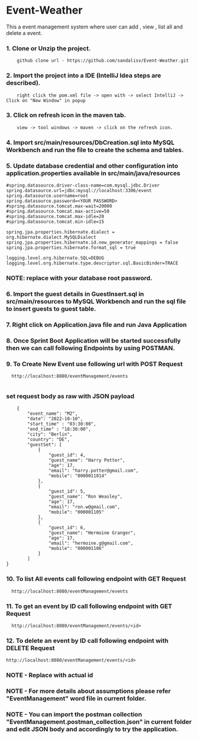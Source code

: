 # Event-Weather
This a event management system where user can add , view , list all and delete a event.

### 1. Clone or Unzip the project.
		github clone url - https://github.com/sandalisv/Event-Weather.git

### 2. Import the project into a IDE (IntelliJ Idea steps are described).

		right click the pom.xml file -> open with -> select IntelliJ -> Click on "New Window" in popup
	
### 3. Click on refresh icon in the maven tab.
		view -> tool windows -> maven -> click on the refresh icon.


### 4. Import src/main/resources/DbCreation.sql into MySQL Workbench and run the file to create the schema and tables.


### 5. Update database credential and other configuration into application.properties available in src/main/java/resources


```
#spring.datasource.driver-class-name=com.mysql.jdbc.Driver
spring.datasource.url=jdbc:mysql://localhost:3306/event
spring.datasource.username=root
spring.datasource.password=<YOUR PASSWORD>
#spring.datasource.tomcat.max-wait=20000
#spring.datasource.tomcat.max-active=50
#spring.datasource.tomcat.max-idle=20
#spring.datasource.tomcat.min-idle=15

spring.jpa.properties.hibernate.dialect = org.hibernate.dialect.MySQLDialect
spring.jpa.properties.hibernate.id.new_generator_mappings = false
spring.jpa.properties.hibernate.format_sql = true

logging.level.org.hibernate.SQL=DEBUG
logging.level.org.hibernate.type.descriptor.sql.BasicBinder=TRACE

```
### NOTE: replace <YOUR PASSWORD> with your database root password.

### 6. Import the guest details in GuestInsert.sql in src/main/resources to MySQL Workbench and run the sql file to insert guests to guest table.


### 7. Right click on Application.java file and run Java Application


### 8. Once Sprint Boot Application will be started successfully then we can call following Endpoints by using POSTMAN.


### 9. To Create New Event use following url with POST Request

```
  http://localhost:8080/eventManagement/events
  
```
### set request body as raw with JSON payload

```
    {
        "event_name": "M2",
        "date": "2022-10-10",
        "start_time" : "03:30:00",
        "end_time" : "18:30:00",
        "city": "Berlin",
        "country": "DE",
        "guestSet": [
            {
                "guest_id": 4,
                "guest_name": "Harry Potter",
                "age": 17,
                "email": "harry.potter@gmail.com",
                "mobile": "0000011014"
            },
			{
                "guest_id": 5,
                "guest_name": "Ron Weasley",
                "age": 17,
                "email": "ron.w@gmail.com",
                "mobile": "000001105"
            },
            {
                "guest_id": 6,
                "guest_name": "Hermoine Granger",
                "age": 17,
                "email": "hermoine.g@gmail.com",
                "mobile": "000001106"
            }
        ]
}
```


### 10. To list All events call following endpoint with GET Request

```
  http://localhost:8080/eventManagement/events
```


### 11. To get an event by ID call following endpoint with GET Request

```
  http://localhost:8080/eventManagement/events/<id>
```


### 12. To delete an event by ID call following endpoint with DELETE Request

```
http://localhost:8080/eventManagement/events/<id>

```


### NOTE - Replace <id> with actual id 

### NOTE - For more details about assumptions please refer "EventManagement" word file in current folder.

### NOTE - You can import the postman collection "EventManagement.postman_collection.json" in current folder and edit JSON body and <id> accordingly to try the application.




